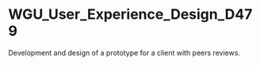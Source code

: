 # WGU_User_Experience_Design_D479
Development and design of a prototype for a client with peers reviews.
